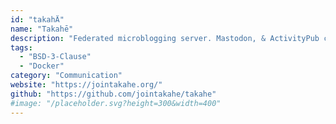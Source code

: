 ```yaml
---
id: "takahÄ"
name: "Takahē"
description: "Federated microblogging server. Mastodon, & ActivityPub compatible."
tags:
  - "BSD-3-Clause"
  - "Docker"
category: "Communication"
website: "https://jointakahe.org/"
github: "https://github.com/jointakahe/takahe"
#image: "/placeholder.svg?height=300&width=400"
---
```


